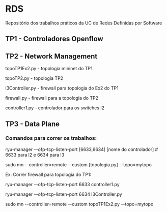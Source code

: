 # RDS
Repositório dos trabalhos práticos da UC de Redes Definidas por Software

## TP1 - Controladores Openflow

## TP2 - Network Management

topoTP1Ex2.py - topologia mininet do TP1

topoTP2.py  - topologia TP2

l3Controller.py - firewall para topologia do Ex2 do TP1

firewall.py - firewall para a topologia do TP2

controller1.py - controlador para os switches l2

## TP3 - Data Plane

 ### Comandos para correr os trabalhos:

ryu-manager --ofp-tcp-listen-port [6633,6634] [nome do controlador]  # 6633 para l2 e 6634 para l3


sudo mn --controller=remote --custom [topologia.py] --topo=mytopo


Ex: Correr firewall para topologia do TP1:

ryu-manager --ofp-tcp-listen-port 6633 controller1.py

ryu-manager --ofp-tcp-listen-port 6634 l3Controller.py

sudo mn --controller=remote --custom topoTP1Ex2.py --topo=mytopo



